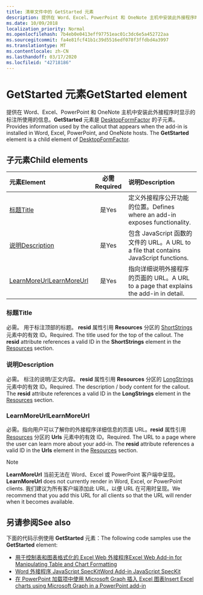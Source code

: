 ```yaml
---
title: 清单文件中的 GetStarted 元素
description: 提供在 Word、Excel、PowerPoint 和 OneNote 主机中安装此外接程序时显示的标注所使用的信息。
ms.date: 10/09/2018
localization_priority: Normal
ms.openlocfilehash: 7b4eb0e0413eff97751eac01c3dc6e5a452722aa
ms.sourcegitcommit: fa4e81fcf41b1c39d5516edf078f3ffdbd4a3997
ms.translationtype: MT
ms.contentlocale: zh-CN
ms.lasthandoff: 03/17/2020
ms.locfileid: "42718186"
---
```

# <a name="getstarted-element"></a><span data-ttu-id="77ef7-103">GetStarted 元素</span><span class="sxs-lookup"><span data-stu-id="77ef7-103">GetStarted element</span></span>

<span data-ttu-id="77ef7-p101">提供在 Word、Excel、PowerPoint 和 OneNote 主机中安装此外接程序时显示的标注所使用的信息。**GetStarted** 元素是 [DesktopFormFactor](desktopformfactor.md) 的子元素。</span><span class="sxs-lookup"><span data-stu-id="77ef7-p101">Provides information used by the callout that appears when the add-in is installed in Word, Excel, PowerPoint, and OneNote hosts. The **GetStarted** element is a child element of [DesktopFormFactor](desktopformfactor.md).</span></span>

## <a name="child-elements"></a><span data-ttu-id="77ef7-106">子元素</span><span class="sxs-lookup"><span data-stu-id="77ef7-106">Child elements</span></span>

| <span data-ttu-id="77ef7-107">元素</span><span class="sxs-lookup"><span data-stu-id="77ef7-107">Element</span></span>                       | <span data-ttu-id="77ef7-108">必需</span><span class="sxs-lookup"><span data-stu-id="77ef7-108">Required</span></span> | <span data-ttu-id="77ef7-109">说明</span><span class="sxs-lookup"><span data-stu-id="77ef7-109">Description</span></span>                                        |
|:------------------------------|:--------:|:---------------------------------------------------|
| [<span data-ttu-id="77ef7-110">标题</span><span class="sxs-lookup"><span data-stu-id="77ef7-110">Title</span></span>](#title)               | <span data-ttu-id="77ef7-111">是</span><span class="sxs-lookup"><span data-stu-id="77ef7-111">Yes</span></span>      | <span data-ttu-id="77ef7-112">定义外接程序公开功能的位置。</span><span class="sxs-lookup"><span data-stu-id="77ef7-112">Defines where an add-in exposes functionality.</span></span>     |
| [<span data-ttu-id="77ef7-113">说明</span><span class="sxs-lookup"><span data-stu-id="77ef7-113">Description</span></span>](#description)   | <span data-ttu-id="77ef7-114">是</span><span class="sxs-lookup"><span data-stu-id="77ef7-114">Yes</span></span>      | <span data-ttu-id="77ef7-115">包含 JavaScript 函数的文件的 URL。</span><span class="sxs-lookup"><span data-stu-id="77ef7-115">A URL to a file that contains JavaScript functions.</span></span>|
| [<span data-ttu-id="77ef7-116">LearnMoreUrl</span><span class="sxs-lookup"><span data-stu-id="77ef7-116">LearnMoreUrl</span></span>](#learnmoreurl) | <span data-ttu-id="77ef7-117">是</span><span class="sxs-lookup"><span data-stu-id="77ef7-117">Yes</span></span>       | <span data-ttu-id="77ef7-118">指向详细说明外接程序的页面的 URL。</span><span class="sxs-lookup"><span data-stu-id="77ef7-118">A URL to a page that explains the add-in in detail.</span></span>   |

### <a name="title"></a><span data-ttu-id="77ef7-119">标题</span><span class="sxs-lookup"><span data-stu-id="77ef7-119">Title</span></span> 

<span data-ttu-id="77ef7-p102">必需。 用于标注顶部的标题。 **resid** 属性引用 **Resources** 分区的 [ShortStrings](resources.md) 元素中的有效 ID。</span><span class="sxs-lookup"><span data-stu-id="77ef7-p102">Required. The title used for the top of the callout. The **resid** attribute references a valid ID in the **ShortStrings** element in the [Resources](resources.md) section.</span></span>

### <a name="description"></a><span data-ttu-id="77ef7-123">说明</span><span class="sxs-lookup"><span data-stu-id="77ef7-123">Description</span></span>

<span data-ttu-id="77ef7-p103">必需。 标注的说明/正文内容。 **resid** 属性引用 **Resources** 分区的 [LongStrings](resources.md) 元素中的有效 ID。</span><span class="sxs-lookup"><span data-stu-id="77ef7-p103">Required. The description / body content for the callout. The **resid** attribute references a valid ID in the **LongStrings** element in the [Resources](resources.md) section.</span></span>

### <a name="learnmoreurl"></a><span data-ttu-id="77ef7-127">LearnMoreUrl</span><span class="sxs-lookup"><span data-stu-id="77ef7-127">LearnMoreUrl</span></span>

<span data-ttu-id="77ef7-p104">必需。指向用户可以了解你的外接程序详细信息的页面 URL。**resid** 属性引用 [Resources](resources.md) 分区的 **Urls** 元素中的有效 ID。</span><span class="sxs-lookup"><span data-stu-id="77ef7-p104">Required. The URL to a page where the user can learn more about your add-in. The **resid** attribute references a valid ID in the **Urls** element in the [Resources](resources.md) section.</span></span>

> [!NOTE]
> <span data-ttu-id="77ef7-131">**LearnMoreUrl** 当前无法在 Word、Excel 或 PowerPoint 客户端中呈现。</span><span class="sxs-lookup"><span data-stu-id="77ef7-131">**LearnMoreUrl** does not currently render in Word, Excel, or PowerPoint clients.</span></span> <span data-ttu-id="77ef7-132">我们建议为所有客户端添加此 URL，以便 URL 在可用时呈现。</span><span class="sxs-lookup"><span data-stu-id="77ef7-132">We recommend that you add this URL for all clients so that the URL will render when it becomes available.</span></span> 

## <a name="see-also"></a><span data-ttu-id="77ef7-133">另请参阅</span><span class="sxs-lookup"><span data-stu-id="77ef7-133">See also</span></span>

<span data-ttu-id="77ef7-134">下面的代码示例使用 **GetStarted** 元素：</span><span class="sxs-lookup"><span data-stu-id="77ef7-134">The following code samples use the **GetStarted** element:</span></span>

* [<span data-ttu-id="77ef7-135">用于控制表和图表格式化的 Excel Web 外接程序</span><span class="sxs-lookup"><span data-stu-id="77ef7-135">Excel Web Add-in for Manipulating Table and Chart Formatting</span></span>](https://github.com/OfficeDev/Excel-Add-in-JavaScript-SalesTracker)
* [<span data-ttu-id="77ef7-136">Word 外接程序 JavaScript SpecKit</span><span class="sxs-lookup"><span data-stu-id="77ef7-136">Word Add-in JavaScript SpecKit</span></span>](https://github.com/OfficeDev/Word-Add-in-JS-SpecKit)
* [<span data-ttu-id="77ef7-137">在 PowerPoint 加载项中使用 Microsoft Graph 插入 Excel 图表</span><span class="sxs-lookup"><span data-stu-id="77ef7-137">Insert Excel charts using Microsoft Graph in a PowerPoint add-in</span></span>](https://github.com/OfficeDev/PowerPoint-Add-in-Microsoft-Graph-ASPNET-InsertChart)
